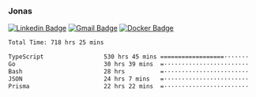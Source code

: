### Jonas
[![Linkedin Badge](https://img.shields.io/badge/-Jonas%20Neto-9933F7?style=flat-square&logo=Linkedin&logoColor=white&link=https://www.linkedin.com/in/jonas-nogueira-neto/)](https://www.linkedin.com/in/jonas-nogueira-neto/)
[![Gmail Badge](https://img.shields.io/badge/-nogueiraneto.jonas@gmail.com-9933F7?style=flat-square&logo=Gmail&logoColor=white&link=mailto:nogueiraneto.jonas@gmail.com)](mailto:nogueiraneto.jonas@gmail.com)
[![Docker Badge](https://img.shields.io/badge/-DockerHub-9933F7?style=flat-square&logo=Docker&logoColor=white&link=https://hub.docker.com/u/jonasssneto)](https://hub.docker.com/u/jonasssneto)


<!--START_SECTION:waka-->

```txt
Total Time: 718 hrs 25 mins

TypeScript                 530 hrs 45 mins ==================·······   73.11 %
Go                         30 hrs 39 mins  =························   04.22 %
Bash                       28 hrs          =························   03.86 %
JSON                       24 hrs 7 mins   =························   03.32 %
Prisma                     22 hrs 22 mins  =························   03.08 %
```

<!--END_SECTION:waka-->
###

